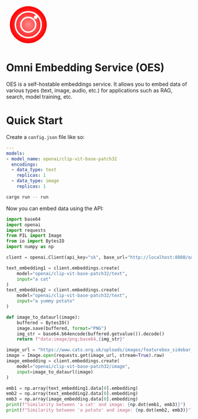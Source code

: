 <div>
<svg xmlns="http://www.w3.org/2000/svg" width="120" height="120" viewBox="0 0 120 120">
  <!-- Definitions for gradient -->
  <defs>
    <radialGradient id="grad1" cx="50%" cy="50%" r="50%" fx="50%" fy="50%">
      <stop offset="0%" style="stop-color:#ff8a8a;stop-opacity:1" />
      <stop offset="100%" style="stop-color:#ff0000;stop-opacity:1" />
    </radialGradient>
  </defs>
  <!-- Outer circle with gradient fill -->
  <circle cx="60" cy="60" r="50" fill="url(#grad1)" />
  <!-- Middle circle -->
  <circle cx="60" cy="60" r="35" fill="none" stroke="#ffffff" stroke-width="4"/>
  <!-- Inner circle -->
  <circle cx="60" cy="60" r="20" fill="none" stroke="#ffffff" stroke-width="4"/>
  <!-- Decorative element: a smaller circle offset from the center -->
  <circle cx="80" cy="40" r="5" fill="#ffffff"/>
</svg>
</div>

# Omni Embedding Service (OES)

OES is a self-hostable embeddings service. It allows you to embed data of various types (text, image, audio, etc.) for applications such as RAG, search, model training, etc.

# Quick Start

Create a `config.json` file like so:

```yaml
---
models:
- model_name: openai/clip-vit-base-patch32
  encodings:
  - data_type: text
    replicas: 1
  - data_type: image
    replicas: 1
```

```bash
cargo run -- run
```

Now you can embed data using the API:

```python
import base64
import openai
import requests
from PIL import Image
from io import BytesIO
import numpy as np

client = openai.Client(api_key="sk", base_url="http://localhost:8080/oai/")

text_embedding1 = client.embeddings.create(
    model="openai/clip-vit-base-patch32/text",
    input="a cat"
)
text_embedding2 = client.embeddings.create(
    model="openai/clip-vit-base-patch32/text",
    input="a yummy potato"
)

def image_to_dataurl(image):
    buffered = BytesIO()
    image.save(buffered, format="PNG")
    img_str = base64.b64encode(buffered.getvalue()).decode()
    return f"data:image/png;base64,{img_str}"

image_url = "https://www.cats.org.uk/uploads/images/featurebox_sidebar_kids/Cat-Behaviour.jpg"
image = Image.open(requests.get(image_url, stream=True).raw)
image_embedding = client.embeddings.create(
    model="openai/clip-vit-base-patch32/image",
    input=image_to_dataurl(image)
)

emb1 = np.array(text_embedding1.data[0].embedding)
emb2 = np.array(text_embedding2.data[0].embedding)
emb3 = np.array(image_embedding.data[0].embedding)
print(f"Similarity between 'a cat' and image: {np.dot(emb1, emb3)}")
print(f"Similarity between 'a potato' and image: {np.dot(emb2, emb3)}")
```

